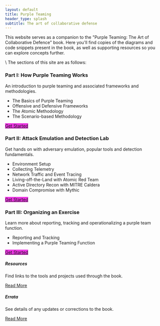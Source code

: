 ```yaml
---
layout: default
title: Purple Teaming
header_type: splash
subtitle: The art of collaborative defense
---
```


This website serves as a companion to the "Purple Teaming: The Art of Collaborative Defence" book. Here you'll find copies of the diagrams and code snippets present in the book, as well as supporting resources so you can explore concepts further.

\\
The sections of this site are as follows:

<div class="row row-cols-1 row-cols-md-1">
  <div class="col mb-4">
    <div class="card">
      <div class="card-body">
        <h3 class="card-title">Part I: How Purple Teaming Works</h3>
        <p class="card-text">An introduction to purple teaming and associated frameworks and methodologies.
          <ul>
            <li>The Basics of Purple Teaming</li>
            <li>Offensive and Defensive Frameworks</li>
            <li>The Atomic Methodology</li>
            <li>The Scenario-based Methodology</li>
          </ul>
        </p>
        <a href="/part-I/the-basics-of-purple-teaming/" class="btn btn-primary" style="background-color:#eb34e1">Get Started</a>
      </div>
    </div>
  </div>
  <div class="col mb-4">
    <div class="card">
      <div class="card-body">
        <h3 class="card-title">Part II: Attack Emulation and Detection Lab</h3>
        <p class="card-text">Get hands on with adversary emulation, popular tools and detection fundamentals.
          <ul>
            <li>Environment Setup</li>
            <li>Collecting Telemetry</li>
            <li>Network Traffic and Event Tracing</li>
            <li>Living-off-the-Land with Atomic Red Team</li>
            <li>Active Directory Recon with MITRE Caldera</li>
            <li>Domain Compromise with Mythic</li>
          </ul>
        </p>
        <a href="/part-II/environment-setup/" class="btn btn-primary" style="background-color:#eb34e1">Get Started</a>
      </div>
    </div>
  </div>
  <div class="col mb-4">
    <div class="card">
      <div class="card-body">
        <h3 class="card-title">Part III: Organizing an Exercise</h3>
        <p class="card-text">Learn more about reporting, tracking and operationalizing a purple team function.
          <ul>
            <li>Reporting and Tracking</li>
            <li>Implementing a Purple Teaming Function</li>
          </ul>
        </p>
        <a href="/part-III/reporting-and-tracking/" class="btn btn-primary" style="background-color:#eb34e1">Get Started</a>
      </div>
    </div>
  </div>
</div>
<div class="row row-cols-1 row-cols-md-2">
  <div class="col mb-4">
    <div class="card">
      <div class="card-body">
        <h5 class="card-title">Resources</h5>
        <p class="card-text">Find links to the tools and projects used through the book.</p>
        <a href="/resources/" class="btn btn-primary">Read More</a>
      </div>
    </div>
  </div>
  <div class="col mb-4">
    <div class="card">
      <div class="card-body">
        <h5 class="card-title">Errata</h5>
        <p class="card-text">See details of any updates or corrections to the book.</p>
        <a href="/errata/" class="btn btn-primary">Read More</a>
      </div>
    </div>
  </div>
</div>